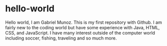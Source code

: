 # hello-world

Hello world, I am Gabriel Munoz.
This is my first repository with Github.
I am fairly new to the coding world but have some experience with Java, HTML, CSS, and JavaScript.
I have many interest outside of the computer world including soccer, fishing, traveling and so much more.
